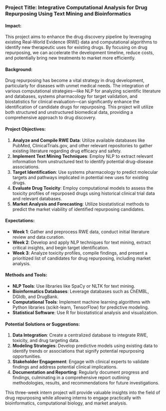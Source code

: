 ### Project Title: Integrative Computational Analysis for Drug Repurposing Using Text Mining and Bioinformatics

#### Impact:
This project aims to enhance the drug discovery pipeline by leveraging existing Real-World Evidence (RWE) data and computational algorithms to identify new therapeutic uses for existing drugs. By focusing on drug repurposing, we can accelerate the development timeline, reduce costs, and potentially bring new treatments to market more efficiently.

#### Background:
Drug repurposing has become a vital strategy in drug development, particularly for diseases with unmet medical needs. The integration of various computational strategies—like NLP for analyzing scientific literature and databases, systems pharmacology for target validation, and biostatistics for clinical evaluation—can significantly enhance the identification of candidate drugs for repurposing. This project will utilize both structured and unstructured biomedical data, providing a comprehensive approach to drug discovery.

#### Project Objectives:
1. **Analyze and Compile RWE Data**: Utilize available databases like PubMed, ClinicalTrials.gov, and other relevant repositories to gather existing literature regarding drug efficacy and safety.
2. **Implement Text Mining Techniques**: Employ NLP to extract relevant information from unstructured text to identify potential drug-disease associations.
3. **Target Identification**: Use systems pharmacology to predict molecular targets and pathways implicated in potential new uses for existing drugs.
4. **Evaluate Drug Toxicity**: Employ computational models to assess the toxicity profiles of repurposed drugs using historical clinical trial data and relevant databases.
5. **Market Analysis and Forecasting**: Utilize biostatistical methods to predict the market viability of identified repurposing candidates.

#### Expectations:
- **Week 1**: Gather and preprocess RWE data, conduct initial literature review and data curation.
- **Week 2**: Develop and apply NLP techniques for text mining, extract critical insights, and begin target identification.
- **Week 3**: Analyze toxicity profiles, compile findings, and present a prioritized list of candidates for drug repurposing, including market analysis.

#### Methods and Tools:
- **NLP Tools**: Use libraries like SpaCy or NLTK for text mining.
- **Bioinformatics Databases**: Leverage databases such as ChEMBL, DGIdb, and DrugBank.
- **Computational Tools**: Implement machine learning algorithms with Python libraries (scikit-learn, TensorFlow) for predictive modeling.
- **Statistical Software**: Use R for biostatistical analysis and visualization.

#### Potential Solutions or Suggestions:
1. **Data Integration**: Create a centralized database to integrate RWE, toxicity, and drug targeting data.
2. **Modeling Strategies**: Develop predictive models using existing data to identify trends or associations that signify potential repurposing opportunities.
3. **Stakeholder Engagement**: Engage with clinical experts to validate findings and address potential clinical implications.
4. **Documentation and Reporting**: Regularly document progress and findings, culminating in a comprehensive report outlining methodologies, results, and recommendations for future investigations.

This three-week intern project will provide valuable insights into the field of drug repurposing while allowing interns to engage practically with bioinformatics, computational biology, and market analysis.